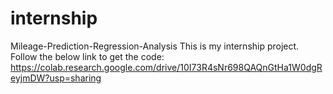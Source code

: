 # internship
Mileage-Prediction-Regression-Analysis
This is my internship project. Follow the below link to get the code:
https://colab.research.google.com/drive/10I73R4sNr698QAQnGtHa1W0dgReyjmDW?usp=sharing
